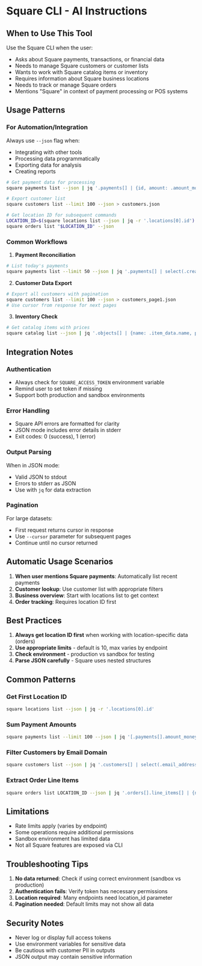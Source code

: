 # Square CLI - AI Instructions

## When to Use This Tool

Use the Square CLI when the user:
- Asks about Square payments, transactions, or financial data
- Needs to manage Square customers or customer lists
- Wants to work with Square catalog items or inventory
- Requires information about Square business locations
- Needs to track or manage Square orders
- Mentions "Square" in context of payment processing or POS systems

## Usage Patterns

### For Automation/Integration
Always use `--json` flag when:
- Integrating with other tools
- Processing data programmatically
- Exporting data for analysis
- Creating reports

```bash
# Get payment data for processing
square payments list --json | jq '.payments[] | {id, amount: .amount_money}'

# Export customer list
square customers list --limit 100 --json > customers.json

# Get location ID for subsequent commands
LOCATION_ID=$(square locations list --json | jq -r '.locations[0].id')
square orders list "$LOCATION_ID" --json
```

### Common Workflows

1. **Payment Reconciliation**
```bash
# List today's payments
square payments list --limit 50 --json | jq '.payments[] | select(.created_at | startswith("2025-01-06"))'
```

2. **Customer Data Export**
```bash
# Export all customers with pagination
square customers list --limit 100 --json > customers_page1.json
# Use cursor from response for next pages
```

3. **Inventory Check**
```bash
# Get catalog items with prices
square catalog list --json | jq '.objects[] | {name: .item_data.name, price: .item_data.variations[0].item_variation_data.price_money}'
```

## Integration Notes

### Authentication
- Always check for `SQUARE_ACCESS_TOKEN` environment variable
- Remind user to set token if missing
- Support both production and sandbox environments

### Error Handling
- Square API errors are formatted for clarity
- JSON mode includes error details in stderr
- Exit codes: 0 (success), 1 (error)

### Output Parsing
When in JSON mode:
- Valid JSON to stdout
- Errors to stderr as JSON
- Use with `jq` for data extraction

### Pagination
For large datasets:
- First request returns cursor in response
- Use `--cursor` parameter for subsequent pages
- Continue until no cursor returned

## Automatic Usage Scenarios

1. **When user mentions Square payments**: Automatically list recent payments
2. **Customer lookup**: Use customer list with appropriate filters
3. **Business overview**: Start with locations list to get context
4. **Order tracking**: Requires location ID first

## Best Practices

1. **Always get location ID first** when working with location-specific data (orders)
2. **Use appropriate limits** - default is 10, max varies by endpoint
3. **Check environment** - production vs sandbox for testing
4. **Parse JSON carefully** - Square uses nested structures

## Common Patterns

### Get First Location ID
```bash
square locations list --json | jq -r '.locations[0].id'
```

### Sum Payment Amounts
```bash
square payments list --limit 100 --json | jq '[.payments[].amount_money.amount] | add / 100'
```

### Filter Customers by Email Domain
```bash
square customers list --json | jq '.customers[] | select(.email_address | endswith("@company.com"))'
```

### Extract Order Line Items
```bash
square orders list LOCATION_ID --json | jq '.orders[].line_items[] | {name, quantity}'
```

## Limitations

- Rate limits apply (varies by endpoint)
- Some operations require additional permissions
- Sandbox environment has limited data
- Not all Square features are exposed via CLI

## Troubleshooting Tips

1. **No data returned**: Check if using correct environment (sandbox vs production)
2. **Authentication fails**: Verify token has necessary permissions
3. **Location required**: Many endpoints need location_id parameter
4. **Pagination needed**: Default limits may not show all data

## Security Notes

- Never log or display full access tokens
- Use environment variables for sensitive data
- Be cautious with customer PII in outputs
- JSON output may contain sensitive information